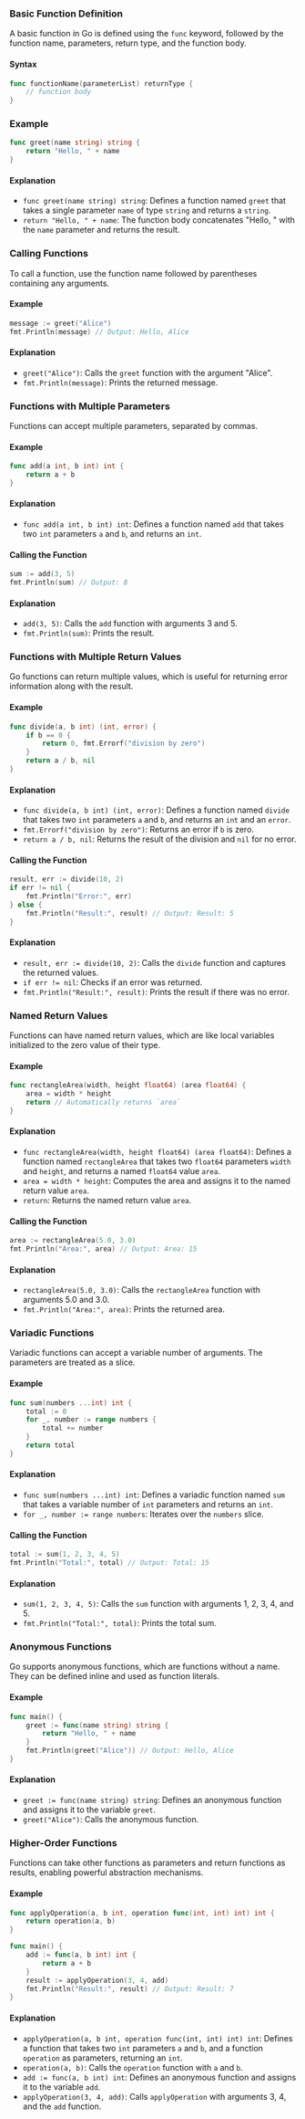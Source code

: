 ### Basic Function Definition

A basic function in Go is defined using the `func` keyword, followed by the function name, parameters, return type, and the function body.

#### Syntax

```go
func functionName(parameterList) returnType {
    // function body
}
```

### Example

```go
func greet(name string) string {
    return "Hello, " + name
}
```

#### Explanation

- `func greet(name string) string`: Defines a function named `greet` that takes a single parameter `name` of type `string` and returns a `string`.
- `return "Hello, " + name`: The function body concatenates "Hello, " with the `name` parameter and returns the result.

### Calling Functions

To call a function, use the function name followed by parentheses containing any arguments.

#### Example

```go
message := greet("Alice")
fmt.Println(message) // Output: Hello, Alice
```

#### Explanation

- `greet("Alice")`: Calls the `greet` function with the argument "Alice".
- `fmt.Println(message)`: Prints the returned message.

### Functions with Multiple Parameters

Functions can accept multiple parameters, separated by commas.

#### Example

```go
func add(a int, b int) int {
    return a + b
}
```

#### Explanation

- `func add(a int, b int) int`: Defines a function named `add` that takes two `int` parameters `a` and `b`, and returns an `int`.

#### Calling the Function

```go
sum := add(3, 5)
fmt.Println(sum) // Output: 8
```

#### Explanation

- `add(3, 5)`: Calls the `add` function with arguments 3 and 5.
- `fmt.Println(sum)`: Prints the result.

### Functions with Multiple Return Values

Go functions can return multiple values, which is useful for returning error information along with the result.

#### Example

```go
func divide(a, b int) (int, error) {
    if b == 0 {
        return 0, fmt.Errorf("division by zero")
    }
    return a / b, nil
}
```

#### Explanation

- `func divide(a, b int) (int, error)`: Defines a function named `divide` that takes two `int` parameters `a` and `b`, and returns an `int` and an `error`.
- `fmt.Errorf("division by zero")`: Returns an error if `b` is zero.
- `return a / b, nil`: Returns the result of the division and `nil` for no error.

#### Calling the Function

```go
result, err := divide(10, 2)
if err != nil {
    fmt.Println("Error:", err)
} else {
    fmt.Println("Result:", result) // Output: Result: 5
}
```

#### Explanation

- `result, err := divide(10, 2)`: Calls the `divide` function and captures the returned values.
- `if err != nil`: Checks if an error was returned.
- `fmt.Println("Result:", result)`: Prints the result if there was no error.

### Named Return Values

Functions can have named return values, which are like local variables initialized to the zero value of their type.

#### Example

```go
func rectangleArea(width, height float64) (area float64) {
    area = width * height
    return // Automatically returns `area`
}
```

#### Explanation

- `func rectangleArea(width, height float64) (area float64)`: Defines a function named `rectangleArea` that takes two `float64` parameters `width` and `height`, and returns a named `float64` value `area`.
- `area = width * height`: Computes the area and assigns it to the named return value `area`.
- `return`: Returns the named return value `area`.

#### Calling the Function

```go
area := rectangleArea(5.0, 3.0)
fmt.Println("Area:", area) // Output: Area: 15
```

#### Explanation

- `rectangleArea(5.0, 3.0)`: Calls the `rectangleArea` function with arguments 5.0 and 3.0.
- `fmt.Println("Area:", area)`: Prints the returned area.

### Variadic Functions

Variadic functions can accept a variable number of arguments. The parameters are treated as a slice.

#### Example

```go
func sum(numbers ...int) int {
    total := 0
    for _, number := range numbers {
        total += number
    }
    return total
}
```

#### Explanation

- `func sum(numbers ...int) int`: Defines a variadic function named `sum` that takes a variable number of `int` parameters and returns an `int`.
- `for _, number := range numbers`: Iterates over the `numbers` slice.

#### Calling the Function

```go
total := sum(1, 2, 3, 4, 5)
fmt.Println("Total:", total) // Output: Total: 15
```

#### Explanation

- `sum(1, 2, 3, 4, 5)`: Calls the `sum` function with arguments 1, 2, 3, 4, and 5.
- `fmt.Println("Total:", total)`: Prints the total sum.

### Anonymous Functions

Go supports anonymous functions, which are functions without a name. They can be defined inline and used as function literals.

#### Example

```go
func main() {
    greet := func(name string) string {
        return "Hello, " + name
    }
    fmt.Println(greet("Alice")) // Output: Hello, Alice
}
```

#### Explanation

- `greet := func(name string) string`: Defines an anonymous function and assigns it to the variable `greet`.
- `greet("Alice")`: Calls the anonymous function.

### Higher-Order Functions

Functions can take other functions as parameters and return functions as results, enabling powerful abstraction mechanisms.

#### Example

```go
func applyOperation(a, b int, operation func(int, int) int) int {
    return operation(a, b)
}

func main() {
    add := func(a, b int) int {
        return a + b
    }
    result := applyOperation(3, 4, add)
    fmt.Println("Result:", result) // Output: Result: 7
}
```

#### Explanation

- `applyOperation(a, b int, operation func(int, int) int) int`: Defines a function that takes two `int` parameters `a` and `b`, and a function `operation` as parameters, returning an `int`.
- `operation(a, b)`: Calls the `operation` function with `a` and `b`.
- `add := func(a, b int) int`: Defines an anonymous function and assigns it to the variable `add`.
- `applyOperation(3, 4, add)`: Calls `applyOperation` with arguments 3, 4, and the `add` function.
